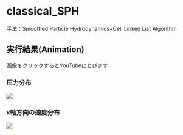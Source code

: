 # classical_SPH
手法：Smoothed Particle Hydrodynamics+Cell Linked List Algorithm

## 実行結果(Animation)
画像をクリックするとYouTubeにとびます

### 圧力分布
[![](https://img.youtube.com/vi/PAe4oy95xL8/0.jpg)](https://www.youtube.com/watch?v=PAe4oy95xL8)
### x軸方向の速度分布
[![](https://img.youtube.com/vi/_1GOt3axNYU/0.jpg)](https://www.youtube.com/watch?v=_1GOt3axNYU)



